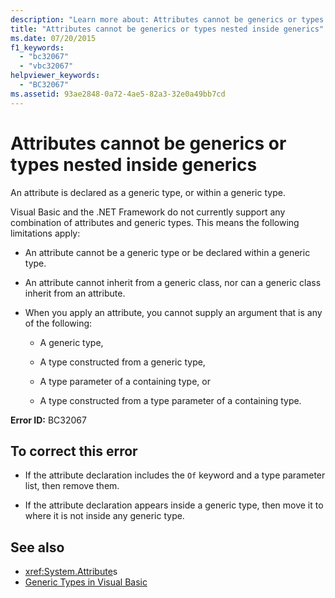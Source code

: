 ```yaml
---
description: "Learn more about: Attributes cannot be generics or types nested inside generics"
title: "Attributes cannot be generics or types nested inside generics"
ms.date: 07/20/2015
f1_keywords:
  - "bc32067"
  - "vbc32067"
helpviewer_keywords:
  - "BC32067"
ms.assetid: 93ae2848-0a72-4ae5-82a3-32e0a49bb7cd
---
```

# Attributes cannot be generics or types nested inside generics

An attribute is declared as a generic type, or within a generic type.

Visual Basic and the .NET Framework do not currently support any combination of attributes and generic types. This means the following limitations apply:

- An attribute cannot be a generic type or be declared within a generic type.

- An attribute cannot inherit from a generic class, nor can a generic class inherit from an attribute.

- When you apply an attribute, you cannot supply an argument that is any of the following:

  - A generic type,

  - A type constructed from a generic type,

  - A type parameter of a containing type, or

  - A type constructed from a type parameter of a containing type.

**Error ID:** BC32067

## To correct this error

- If the attribute declaration includes the `Of` keyword and a type parameter list, then remove them.

- If the attribute declaration appears inside a generic type, then move it to where it is not inside any generic type.

## See also

- <xref:System.Attribute>s
- [Generic Types in Visual Basic](../programming-guide/language-features/data-types/generic-types.md)
